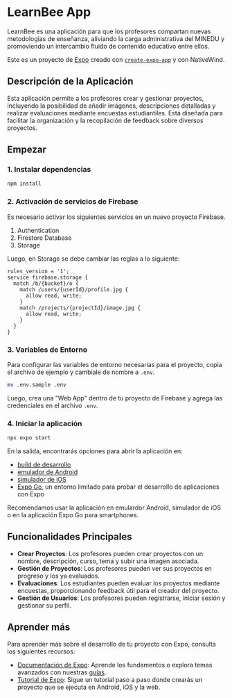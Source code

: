 # LearnBee App

LearnBee es una aplicación para que los profesores compartan nuevas metodologías de enseñanza, aliviando la carga administrativa del MINEDU y promoviendo un intercambio fluido de contenido educativo entre ellos.

Este es un proyecto de [Expo](https://expo.dev) creado con [`create-expo-app`](https://www.npmjs.com/package/create-expo-app) y con NativeWind.

## Descripción de la Aplicación

Esta aplicación permite a los profesores crear y gestionar proyectos, incluyendo la posibilidad de añadir imágenes, descripciones detalladas y realizar evaluaciones mediante encuestas estudiantiles. Está diseñada para facilitar la organización y la recopilación de feedback sobre diversos proyectos.

## Empezar

### 1. Instalar dependencias

```bash
npm install
```

### 2. Activación de servicios de Firebase

Es necesario activar los siguientes servicios en un nuevo proyecto Firebase.

1. Authentication
2. Firestore Database
3. Storage

Luego, en Storage se debe cambiar las reglas a lo siguiente:

```
rules_version = '1';
service firebase.storage {
  match /b/{bucket}/o {
    match /users/{userId}/profile.jpg {
      allow read, write;
    }
    match /projects/{projectId}/image.jpg {
      allow read, write;
    }
  }
}
```

### 3. Variables de Entorno

Para configurar las variables de entorno necesarias para el proyecto, copia el archivo de ejemplo y cambiale de nombre a `.env`.

```bash
mv .env.sample .env
```

Luego, crea una "Web App" dentro de tu proyecto de Firebase y agrega las credenciales en el archivo `.env`.

### 4. Iniciar la aplicación

```bash
npx expo start
```

En la salida, encontrarás opciones para abrir la aplicación en:

- [build de desarrollo](https://docs.expo.dev/develop/development-builds/introduction/)
- [emulador de Android](https://docs.expo.dev/workflow/android-studio-emulator/)
- [simulador de iOS](https://docs.expo.dev/workflow/ios-simulator/)
- [Expo Go](https://expo.dev/go), un entorno limitado para probar el desarrollo de aplicaciones con Expo

Recomendamos usar la aplicación en emulardor Android, simulador de iOS o en la aplicación Expo Go para smartphones.

## Funcionalidades Principales

- **Crear Proyectos**: Los profesores pueden crear proyectos con un nombre, descripción, curso, tema y subir una imagen asociada.
- **Gestión de Proyectos**: Los profesores pueden ver sus proyectos en progreso y los ya evaluados.
- **Evaluaciones**: Los estudiantes pueden evaluar los proyectos mediante encuestas, proporcionando feedback útil para el creador del proyecto.
- **Gestión de Usuarios**: Los profesores pueden registrarse, iniciar sesión y gestionar su perfil.

## Aprender más

Para aprender más sobre el desarrollo de tu proyecto con Expo, consulta los siguientes recursos:

- [Documentación de Expo](https://docs.expo.dev/): Aprende los fundamentos o explora temas avanzados con nuestras [guías](https://docs.expo.dev/guides).
- [Tutorial de Expo](https://docs.expo.dev/tutorial/introduction/): Sigue un tutorial paso a paso donde crearás un proyecto que se ejecuta en Android, iOS y la web.
